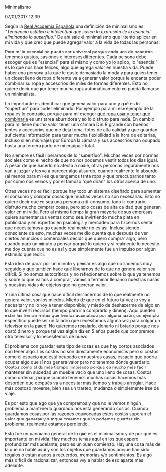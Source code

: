 Minimalismo

07/01/2017 12:39

Según la [Real Academia Española][1] una definición de minimalismo es *"Tendencia estética e intelectual que busca la expresión de lo esencial eliminando lo superfluo."* De ahí sale el minimalismo que intento aplicar en mi vida y que creo que puede agregar valor a la vida de todas las personas.

Para mí lo esencial no puede ser universal porque cada uno de nosotros tenemos gustos, pasiones e intereses diferentes. Cada persona debe escoger qué es "esencial" para sí mismo y como yo lo aplico, lo "esencial" es lo que nos hace felices, algo que agrega valor en nuestra vida. Puede haber una persona a la que le guste demasiado la moda y para quien tener un closet lleno de ropa diferente va a generar valor porque le encanta poder combinar su ropa y accesorios de miles de formas diferentes. Esto no quiere decir que por tener mucha ropa automáticamente no pueda llamarse un minimalista.

Lo importante es identificar qué genera valor para uno y qué es lo "superfluo" para poder eliminarlo. Por ejemplo para mí ese ejemplo de la ropa es lo contrario, porque para mí escoger [qué ropa usar y tener que combinarla][2] es una tarea aburridora y no lo disfruto para nada. En cambio para mí tiene mucho valor tener una cámara DSLR grande con buenos lentes y accesorios que me deja tomar fotos de alta calidad y que guardan suficiente información para tener mucha flexibilidad a la hora de editarlas, incluso si en mis viajes por Europa la cámara y sus accesorios han ocupado hasta una tercera parte de mi equipaje total.

No siempre es fácil liberarnos de lo "superfluo". Muchas veces por normas sociales como el hecho de que no nos podemos vestir todos los días igual. A pesar de que hacerlo no afecta a nadie, otras personas seguramente nos van a juzgar y les va a parecer algo absurdo, cuando realmente lo absurdo (al menos para mí) es que tengamos tanta ropa y que preocuparnos tanto por cómo nos vemos y por el famoso "qué dirán" los otros acerca de uno.

Otras veces no es fácil porque hay todo un sistema diseñado para aumentar el consumo y comprar cosas que muchas veces no son necesarias. Esto no quiere decir que yo sea una persona anti-consumo, todo lo contrario, disfruto mucho comprar cosas, pero solo cosas de alta calidad que generan valor en mi vida. Pero al mismo tiempo la gran mayoría de sus empresas quiere aumentar sus ventas como sea, invirtiendo mucha plata en publicidad y en expertos en psicología y mercadeo para hacernos sentir que necesitamos algo cuando realmente no es así. Incluso siendo consciente de esto, muchas veces me dio cuenta que después de ver ciertos anuncios o comerciales decido que quiero comprar algo, pero cuando paro un minuto a pensar porqué lo quiero y si realmente lo necesito, me doy cuenta que no es así y que simplemente fue un impulso por algún estímulo que recibí.

Esta idea de parar por un minuto y pensar es algo que no hacemos muy seguido y que también hace que liberarnos de lo que no genera valor sea difícil. Si no somos autocríticos y no reflexionamos sobre lo que ya tenemos y sobre lo que vamos a comprar, vamos a terminar llenando nuestras casas y nuestras vidas de objetos que no generan valor.

Y una última cosa que hace difícil deshacernos de lo que realmente no genera valor, son los miedos. Miedo de que en el futuro tal vez lo voy a necesitar y no lo voy a tener disponible; y miedo de deshacerme de algo en lo que invertí recursos (tiempo para ir a comprarlo y dinero). Aquí pueden estar las herramientas que hemos acumulado por alguna razón, un ejemplo específico puede ser un taladro que necesitamos alguna vez para colgar un televisor en la pared. No queremos regalarlo, donarlo ni botarlo porque nos costó dinero y porque tal vez algún día en 5 años puede que compremos otro televisor y lo necesitemos de nuevo.

El problema con guardar este tipo de cosas es que hay costos asociados con tener algo. Los costos no son directamente económicos pero sí costos como el espacio que está ocupado en nuestras casas, espacio que podría ocupar algo que sí nos genera valor pero no tenemos dónde guardarlo. Costos como el de más tiempo limpiando porque es mucho más fácil mantener sin suciedad un mueble vacío que uno lleno de cosas. Costos como ordenar, porque cuando tenemos muchas cosas hacemos más desorden que después va a necesitar más tiempo y trabajo arreglar. Hace más costoso moverse, bien sea un trasteo, mudanza o simplemente irse de viaje.

Es por esto que algo que ya compramos y que no le vemos ningún problema a mantenerlo guardado nos está generando costos. Cuando guardamos cosas por las razones equivocadas estos costos superan el valor que generan y aunque creemos que lo podemos guardar sin problema, realmente estamos perdiendo. 

Esto fue un panorama general de lo que es el minimalismo y de por qué es importante en mi vida. Hay muchos temas aquí en los que espero profundizar más adelante, pero es un buen comienzo. Hay una cosa más de la que no hablé aquí y son los objetos que guardamos porque han sido regalos o están atados a recuerdos, memorias y/o sentimientos. Es algo más difícil de racionalizar, entonces voy a hablar de eso aparte más adelante.

[1]: http://dle.rae.es/?id=PJYAJPl
[2]: /pantalon